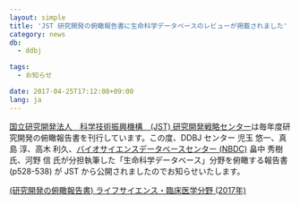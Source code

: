 ```yaml
---
layout: simple
title: 'JST 研究開発の俯瞰報告書に生命科学データベースのレビューが掲載されました'
category: news
db:
  - ddbj

tags:
  - お知らせ

date: 2017-04-25T17:12:08+09:00
lang: ja
---
```


<p><a href="http://www.jst.go.jp/crds/index.html">国立研究開発法人　科学技術振興機構　(JST) 研究開発戦略センター</a>は毎年度研究開発の俯瞰報告書を刊行しています。この度、DDBJ センター 児玉 悠一、真島 淳、高木 利久、<a href="https://biosciencedbc.jp/">バイオサイエンスデータベースセンター (NBDC)</a> 畠中 秀樹 氏、河野 信 氏が分担執筆した「生命科学データベース」分野を俯瞰する報告書 (p528-538) が JST から公開されましたのでお知らせいたします。</p>

<p><a href="http://www.jst.go.jp/crds/report/report02/CRDS-FY2016-FR-06.html">(研究開発の俯瞰報告書) ライフサイエンス・臨床医学分野 (2017年)</a></p>
